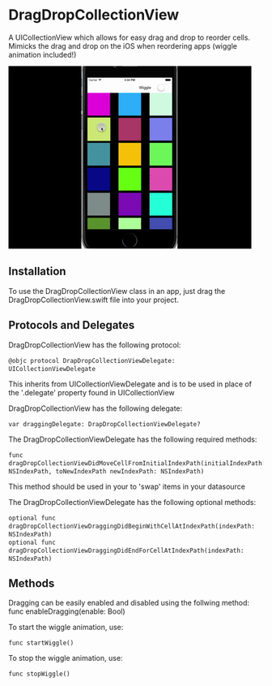 # DragDropCollectionView
A UICollectionView which allows for easy drag and drop to reorder cells. Mimicks the drag and drop on the iOS when reordering apps (wiggle animation included!)

![Alt text](/demo.gif)

Installation
--------------

To use the DragDropCollectionView class in an app, just drag the DragDropCollectionView.swift file into your project.

Protocols and Delegates
--------------
DragDropCollectionView has the following protocol:  

````
@objc protocol DrapDropCollectionViewDelegate: UICollectionViewDelegate
````

This inherits from UICollectionViewDelegate and is to be used in place of the '.delegate' property found in UICollectionView

DragDropCollectionView has the following delegate:  

````
var draggingDelegate: DrapDropCollectionViewDelegate?
````

The DragDropCollectionViewDelegate has the following required methods:

````
func dragDropCollectionViewDidMoveCellFromInitialIndexPath(initialIndexPath: NSIndexPath, toNewIndexPath newIndexPath: NSIndexPath)
````

This method should be used in your to 'swap' items in your datasource

The DragDropCollectionViewDelegate has the following optional methods:

````
optional func dragDropCollectionViewDraggingDidBeginWithCellAtIndexPath(indexPath: NSIndexPath)
optional func dragDropCollectionViewDraggingDidEndForCellAtIndexPath(indexPath: NSIndexPath)
````
    

Methods
--------------
Dragging can be easily enabled and disabled using the follwing method:
func enableDragging(enable: Bool)

To start the wiggle animation, use:

````
func startWiggle()
````

To stop the wiggle animation, use:

````
func stopWiggle()
````
